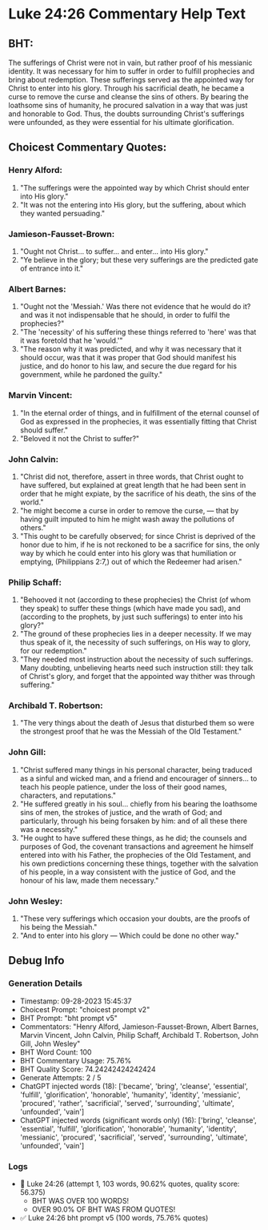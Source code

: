 # Luke 24:26 Commentary Help Text

## BHT:
The sufferings of Christ were not in vain, but rather proof of his messianic identity. It was necessary for him to suffer in order to fulfill prophecies and bring about redemption. These sufferings served as the appointed way for Christ to enter into his glory. Through his sacrificial death, he became a curse to remove the curse and cleanse the sins of others. By bearing the loathsome sins of humanity, he procured salvation in a way that was just and honorable to God. Thus, the doubts surrounding Christ's sufferings were unfounded, as they were essential for his ultimate glorification.

## Choicest Commentary Quotes:
### Henry Alford:
1. "The sufferings were the appointed way by which Christ should enter into His glory."
2. "It was not the entering into His glory, but the suffering, about which they wanted persuading."

### Jamieson-Fausset-Brown:
1. "Ought not Christ… to suffer… and enter… into His glory."
2. "Ye believe in the glory; but these very sufferings are the predicted gate of entrance into it."

### Albert Barnes:
1. "Ought not the 'Messiah.' Was there not evidence that he would do it? and was it not indispensable that he should, in order to fulfil the prophecies?"
2. "The 'necessity' of his suffering these things referred to 'here' was that it was foretold that he 'would.'"
3. "The reason why it was predicted, and why it was necessary that it should occur, was that it was proper that God should manifest his justice, and do honor to his law, and secure the due regard for his government, while he pardoned the guilty."

### Marvin Vincent:
1. "In the eternal order of things, and in fulfillment of the eternal counsel of God as expressed in the prophecies, it was essentially fitting that Christ should suffer."
2. "Beloved it not the Christ to suffer?"

### John Calvin:
1. "Christ did not, therefore, assert in three words, that Christ ought to have suffered, but explained at great length that he had been sent in order that he might expiate, by the sacrifice of his death, the sins of the world."
2. "he might become a curse in order to remove the curse, — that by having guilt imputed to him he might wash away the pollutions of others."
3. "This ought to be carefully observed; for since Christ is deprived of the honor due to him, if he is not reckoned to be a sacrifice for sins, the only way by which he could enter into his glory was that humiliation or emptying, (Philippians 2:7,) out of which the Redeemer had arisen."

### Philip Schaff:
1. "Behooved it not (according to these prophecies) the Christ (of whom they speak) to suffer these things (which have made you sad), and (according to the prophets, by just such sufferings) to enter into his glory?" 
2. "The ground of these prophecies lies in a deeper necessity. If we may thus speak of it, the necessity of such sufferings, on His way to glory, for our redemption."
3. "They needed most instruction about the necessity of such sufferings. Many doubting, unbelieving hearts need such instruction still: they talk of Christ's glory, and forget that the appointed way thither was through suffering."

### Archibald T. Robertson:
1. "The very things about the death of Jesus that disturbed them so were the strongest proof that he was the Messiah of the Old Testament."

### John Gill:
1. "Christ suffered many things in his personal character, being traduced as a sinful and wicked man, and a friend and encourager of sinners... to teach his people patience, under the loss of their good names, characters, and reputations." 
2. "He suffered greatly in his soul... chiefly from his bearing the loathsome sins of men, the strokes of justice, and the wrath of God; and particularly, through his being forsaken by him: and of all these there was a necessity."
3. "He ought to have suffered these things, as he did; the counsels and purposes of God, the covenant transactions and agreement he himself entered into with his Father, the prophecies of the Old Testament, and his own predictions concerning these things, together with the salvation of his people, in a way consistent with the justice of God, and the honour of his law, made them necessary."

### John Wesley:
1. "These very sufferings which occasion your doubts, are the proofs of his being the Messiah."
2. "And to enter into his glory — Which could be done no other way."


## Debug Info
### Generation Details
- Timestamp: 09-28-2023 15:45:37
- Choicest Prompt: "choicest prompt v2"
- BHT Prompt: "bht prompt v5"
- Commentators: "Henry Alford, Jamieson-Fausset-Brown, Albert Barnes, Marvin Vincent, John Calvin, Philip Schaff, Archibald T. Robertson, John Gill, John Wesley"
- BHT Word Count: 100
- BHT Commentary Usage: 75.76%
- BHT Quality Score: 74.24242424242424
- Generate Attempts: 2 / 5
- ChatGPT injected words (18):
	['became', 'bring', 'cleanse', 'essential', 'fulfill', 'glorification', 'honorable', 'humanity', 'identity', 'messianic', 'procured', 'rather', 'sacrificial', 'served', 'surrounding', 'ultimate', 'unfounded', 'vain']
- ChatGPT injected words (significant words only) (16):
	['bring', 'cleanse', 'essential', 'fulfill', 'glorification', 'honorable', 'humanity', 'identity', 'messianic', 'procured', 'sacrificial', 'served', 'surrounding', 'ultimate', 'unfounded', 'vain']

### Logs
- 🔄 Luke 24:26 (attempt 1, 103 words, 90.62% quotes, quality score: 56.375) 
	- BHT WAS OVER 100 WORDS! 
	- OVER 90.0% OF BHT WAS FROM QUOTES!
- ✅ Luke 24:26 bht prompt v5 (100 words, 75.76% quotes)